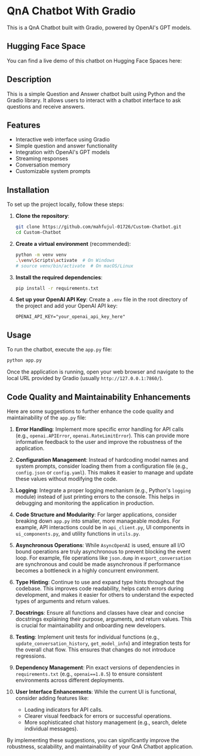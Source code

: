 # QnA Chatbot With Gradio

This is a QnA Chatbot built with Gradio, powered by OpenAI's GPT models.

## Hugging Face Space

You can find a live demo of this chatbot on Hugging Face Spaces here: <mcurl name="Chatbot - a Hugging Face Space by mahfuj735" url="https://huggingface.co/spaces/mahfuj735/Chatbot"></mcurl>

## Description
This is a simple Question and Answer chatbot built using Python and the Gradio library. It allows users to interact with a chatbot interface to ask questions and receive answers.

## Features
* Interactive web interface using Gradio
* Simple question and answer functionality
* Integration with OpenAI's GPT models
* Streaming responses
* Conversation memory
* Customizable system prompts

## Installation
To set up the project locally, follow these steps:

1.  **Clone the repository**:
    ```bash
    git clone https://github.com/mahfujul-01726/Custom-Chatbot.git
    cd Custom-Chatbot
    ```

2.  **Create a virtual environment** (recommended):
    ```bash
    python -m venv venv
    .\venv\Scripts\activate  # On Windows
    # source venv/bin/activate  # On macOS/Linux
    ```

3.  **Install the required dependencies**:
    ```bash
    pip install -r requirements.txt
    ```

4.  **Set up your OpenAI API Key**:
    Create a `.env` file in the root directory of the project and add your OpenAI API key:
    ```
    OPENAI_API_KEY="your_openai_api_key_here"
    ```

## Usage
To run the chatbot, execute the `app.py` file:

```bash
python app.py
```
Once the application is running, open your web browser and navigate to the local URL provided by Gradio (usually `http://127.0.0.1:7860/`).

## Code Quality and Maintainability Enhancements

Here are some suggestions to further enhance the code quality and maintainability of the `app.py` file:

1.  **Error Handling**: Implement more specific error handling for API calls (e.g., `openai.APIError`, `openai.RateLimitError`). This can provide more informative feedback to the user and improve the robustness of the application.

2.  **Configuration Management**: Instead of hardcoding model names and system prompts, consider loading them from a configuration file (e.g., `config.json` or `config.yaml`). This makes it easier to manage and update these values without modifying the code.

3.  **Logging**: Integrate a proper logging mechanism (e.g., Python's `logging` module) instead of just printing errors to the console. This helps in debugging and monitoring the application in production.

4.  **Code Structure and Modularity**: For larger applications, consider breaking down `app.py` into smaller, more manageable modules. For example, API interactions could be in `api_client.py`, UI components in `ui_components.py`, and utility functions in `utils.py`.

5.  **Asynchronous Operations**: While `AsyncOpenAI` is used, ensure all I/O bound operations are truly asynchronous to prevent blocking the event loop. For example, file operations like `json.dump` in `export_conversation` are synchronous and could be made asynchronous if performance becomes a bottleneck in a highly concurrent environment.

6.  **Type Hinting**: Continue to use and expand type hints throughout the codebase. This improves code readability, helps catch errors during development, and makes it easier for others to understand the expected types of arguments and return values.

7.  **Docstrings**: Ensure all functions and classes have clear and concise docstrings explaining their purpose, arguments, and return values. This is crucial for maintainability and onboarding new developers.

8.  **Testing**: Implement unit tests for individual functions (e.g., `update_conversation_history`, `get_model_info`) and integration tests for the overall chat flow. This ensures that changes do not introduce regressions.

9.  **Dependency Management**: Pin exact versions of dependencies in `requirements.txt` (e.g., `openai==1.8.5`) to ensure consistent environments across different deployments.

10. **User Interface Enhancements**: While the current UI is functional, consider adding features like:
    *   Loading indicators for API calls.
    *   Clearer visual feedback for errors or successful operations.
    *   More sophisticated chat history management (e.g., search, delete individual messages).

By implementing these suggestions, you can significantly improve the robustness, scalability, and maintainability of your QnA Chatbot application.
